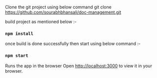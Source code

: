 Clone the git project using below command 
git clone https://github.com/sourabhbhansali/doc-management.git

build project as mentioned below :-
### `npm install` 

once build is done successfully then start using below command :-
### `npm start`

Runs the app in the browser
Open [http://localhost:3000](http://localhost:3000) to view it in your browser.
